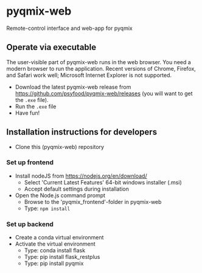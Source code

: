 # pyqmix-web
Remote-control interface and web-app for pyqmix

## Operate via executable
The user-visible part of pyqmix-web runs in the web browser. You need a modern browser to run the application. Recent versions of Chrome, Firefox, and Safari work well; Microsoft Internet Explorer is not supported.

- Download the latest pyqmix-web release from https://github.com/psyfood/pyqmix-web/releases (you will want to get the `.exe` file).
- Run the `.exe` file
- Have fun!

## Installation instructions for developers 
- Clone this (pyqmix-web) repository 

### Set up frontend
- Install nodeJS from https://nodejs.org/en/download/
  - Select 'Current Latest Features' 64-bit windows installer (.msi)
  - Accept default settings during installation
- Open the Node.js command prompt 
  - Browse to the 'pyqmix_frontend'-folder in pyqmix-web
  - Type: `npm install`

### Set up backend
- Create a conda virtual environment
- Activate the virtual environment
  - Type: conda install flask
  - Type: pip install flask_restplus
  - Type: pip install pyqmix

